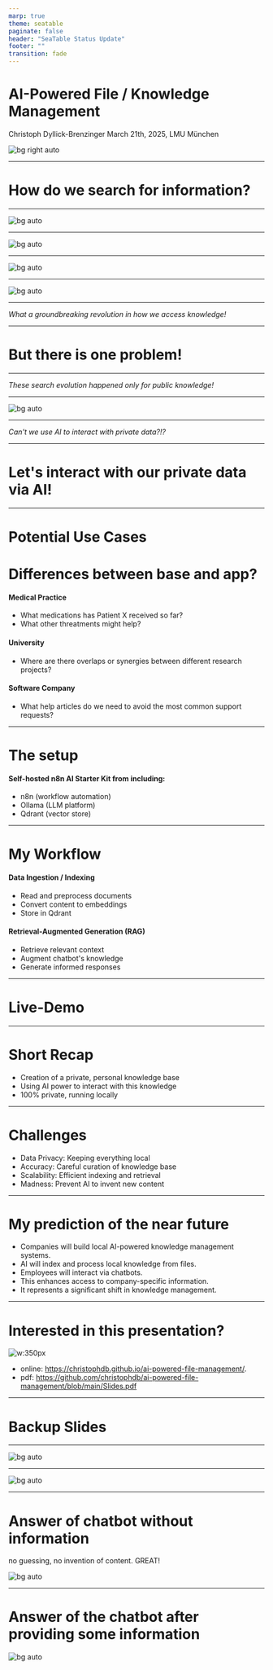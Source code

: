```yaml
---
marp: true
theme: seatable
paginate: false
header: "SeaTable Status Update"
footer: ""
transition: fade
---
```


<!-- Mgmt Summary:

AI has revolutionized how we access public knowledge, from Google Search to ChatGPT. However, these tools can't be safely used with confidential data, as demonstrated by recent incidents. 

This presentation introduces a solution: AI-powered private knowledge management systems. Using open-source tools, organizations can create secure, local AI chatbots that interact with their proprietary data. 

This approach offers enhanced information retrieval and analysis while maintaining data privacy. The presentation concludes with a live demo and discusses potential challenges and future implications for corporate knowledge management.
-->

<!-- _class: first -->
<!-- _footer: '' -->

# AI-Powered File / Knowledge Management

Christoph Dyllick-Brenzinger
March 21th, 2025, LMU München

![bg right auto](./img/image_434.png)

---

<!-- _class: "scoped" -->
<!-- _header: "Short historical overview" -->

# How do we search for information?

---

<!-- In ancient times, it required people to travel and to tell, to share knowledge. I took this picture of the alps, but in ancient times it was a huge barrier for knowledge... -->

<!-- header: "" -->

![bg auto](./img/knowledge-travel.jpg)

---

<!-- Then the letterpresschanged changed how we saved and shared knowledge. Now it was possible to persist information. -->

![bg auto](./img/knowledge-books.jpg)

---

<!-- What a revoluation when Google published its search engine: The simplest way to search for public information, the world's knowledge at our fingertips -->

![bg auto](./img/knowledge-google.png)

---

<!-- ChatGPT (Launched in November 2022) represents a paradigm shift in how we access and interact with information. While Google Search provides a list of relevant links, ChatGPT offers a conversational interface that allows users to engage directly with knowledge. This AI-powered tool not only retrieves information but also synthesizes it, providing detailed summaries, drawing correlations, and maintaining context across multiple queries. -->

![bg auto](./img/knowledge-chatgpt.jpg)

---

<cite>What a groundbreaking revolution in how we access knowledge!</cite>

---

<!-- _class: "scoped" -->
<!-- _header: "" -->

# But there is one problem!

---

<!-- While advanced technologies like Google Search and ChatGPT have revolutionized access to public knowledge, they cannot provide insights into confidential institutional data. This limitation often results in a disparity between the effectiveness of public information retrieval and internal knowledge work within organizations. -->

<!-- _header: "AI Powered File / Knowledge Management" -->

<cite>These search evolution happened only for public knowledge!</cite>

---

<!-- _header: "So, some clever guys tried to use AI with their secret data, but it didn't quite work out as planned. Samsung employees ended up leaking their secret trade data to ChatGPT. It was a bad idea, and it highlights the risks of using AI tools with sensitive information." -->

![bg auto](./img/samsung-leak.png)

---

<!-- The most important question is: why can't we limit the answers of an AI to private data without leaking it? -->

<!-- _header: "The most important question" -->

<cite>
Can't we use AI to interact with private data?!?
</cite>

---

<!-- I will show you how easy it is. I will create our own ai powered chat bot that we can interact with our private data. -->

<!-- _class: "scoped" -->
<!-- _header: "" -->

# Let's interact with our private data via AI!

---

<!-- Imagine the use cases ... -->
<!-- header: "AI-powered file / knowledge management" -->

# Potential Use Cases

# Differences between base and app?

<div class="grid fs120">
<span class="col-4 border">

  #### Medical Practice

  - What medications has Patient X received so far?
  - What other threatments might help?

</span>
<span class="col-4 border">

  #### University

  - Where are there overlaps or synergies between different research projects?

</span>
<span class="col-4 border">

  #### Software Company

  - What help articles do we need to avoid the most common support requests?

</span>
</div>

---

# The setup

#### Self-hosted n8n AI Starter Kit from <i class="fa-brands fa-github"></i> including:

<span class="fs150">

- n8n (workflow automation)
- Ollama (LLM platform)
- Qdrant (vector store)

</span>

---

# My Workflow

<div class="grid fs120">
<span class="col-6 border">

  #### Data Ingestion / Indexing
   
  - Read and preprocess documents
  - Convert content to embeddings
  - Store in Qdrant

</span>
<span class="col-6 border">
  
  #### Retrieval-Augmented Generation (RAG)
  - Retrieve relevant context
  - Augment chatbot's knowledge
  - Generate informed responses

</span>
</div>

---

<!-- _class: "scoped" -->
<!-- _header: "" -->

# Live-Demo

---

<!-- sounds complicated, requires a lot of ressources and don't we need an llm? -->

<!-- header: "AI-powered file / knowledge management" -->

# Short Recap

<span class="fs150">

- Creation of a private, personal knowledge base
- Using AI power to interact with this knowledge
- 100% private, running locally

</span>

---

# Challenges

<span class="fs150">

- Data Privacy: Keeping everything local
- Accuracy: Careful curation of knowledge base
- Scalability: Efficient indexing and retrieval
- Madness: Prevent AI to invent new content

</span>

---

# My prediction of the near future

<span class="fs150">

- Companies will build local AI-powered knowledge management systems.
- AI will index and process local knowledge from files.
- Employees will interact via chatbots.
- This enhances access to company-specific information.
- It represents a significant shift in knowledge management.

</span>

---

<!-- speaker notes
Ladies and Gentlemen,
we've seen how AI-powered knowledge management can transform the way we interact with our data. It's not just for tech giants - it's accessible, powerful, and ready for you to use."

I encourage you to explore this technology. The Self-Hosted AI Starter Kit is available on GitHub. Start small, experiment, and see how it can enhance your work. 

Thank you, and I'm happy to take any questions."
-->

# Interested in this presentation?

![w:350px](./img/qr-code.png)

- online: https://christophdb.github.io/ai-powered-file-management/.
- pdf: https://github.com/christophdb/ai-powered-file-management/blob/main/Slides.pdf

---

<!-- _class: "scoped" -->
<!-- _header: "AI-powered file / knowledge management" -->

# Backup Slides

---

<!-- header: "" -->

![bg auto](./img/n8n-indexing-files-to-vector-store.png)

---

![bg auto](./img/n8n-ai-chatbot.png)

---

# Answer of chatbot without information

no guessing, no invention of content. GREAT!

![bg auto](./img/n8n-chat-no-knowledge.png)

---

# Answer of the chatbot after providing some information

![bg auto](./img/n8n-chat-with-knowledge.png)
